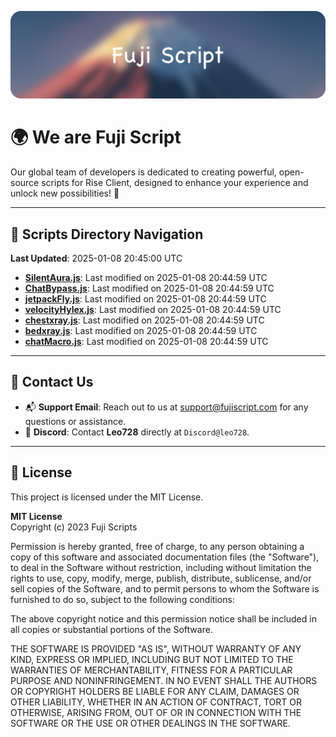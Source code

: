 ![Banner](.github/b.webp)

# 🌍 **We are Fuji Script**

Our global team of developers is dedicated to creating powerful, open-source scripts for Rise Client, designed to enhance your experience and unlock new possibilities! 🌟

---
<!-- SCRIPTS_NAVIGATION_START -->
## 📂 **Scripts Directory Navigation**

**Last Updated**: 2025-01-08 20:45:00 UTC

- **[SilentAura.js](scripts/SilentAura.js)**: Last modified on 2025-01-08 20:44:59 UTC
- **[ChatBypass.js](scripts/ChatBypass.js)**: Last modified on 2025-01-08 20:44:59 UTC
- **[jetpackFly.js](scripts/jetpackFly.js)**: Last modified on 2025-01-08 20:44:59 UTC
- **[velocityHylex.js](scripts/velocityHylex.js)**: Last modified on 2025-01-08 20:44:59 UTC
- **[chestxray.js](scripts/chestxray.js)**: Last modified on 2025-01-08 20:44:59 UTC
- **[bedxray.js](scripts/bedxray.js)**: Last modified on 2025-01-08 20:44:59 UTC
- **[chatMacro.js](scripts/chatMacro.js)**: Last modified on 2025-01-08 20:44:59 UTC

<!-- SCRIPTS_NAVIGATION_END -->

---

## 💬 **Contact Us**  
- 📬 **Support Email**: Reach out to us at [support@fujiscript.com](mailto:support@fujiscript.com) for any questions or assistance.  
- 💬 **Discord**: Contact **Leo728** directly at `Discord@leo728`.

---

## 📜 **License**

This project is licensed under the MIT License.  

**MIT License**  
Copyright (c) 2023 Fuji Scripts  

Permission is hereby granted, free of charge, to any person obtaining a copy of this software and associated documentation files (the "Software"), to deal in the Software without restriction, including without limitation the rights to use, copy, modify, merge, publish, distribute, sublicense, and/or sell copies of the Software, and to permit persons to whom the Software is furnished to do so, subject to the following conditions:  

The above copyright notice and this permission notice shall be included in all copies or substantial portions of the Software.  

THE SOFTWARE IS PROVIDED "AS IS", WITHOUT WARRANTY OF ANY KIND, EXPRESS OR IMPLIED, INCLUDING BUT NOT LIMITED TO THE WARRANTIES OF MERCHANTABILITY, FITNESS FOR A PARTICULAR PURPOSE AND NONINFRINGEMENT. IN NO EVENT SHALL THE AUTHORS OR COPYRIGHT HOLDERS BE LIABLE FOR ANY CLAIM, DAMAGES OR OTHER LIABILITY, WHETHER IN AN ACTION OF CONTRACT, TORT OR OTHERWISE, ARISING FROM, OUT OF OR IN CONNECTION WITH THE SOFTWARE OR THE USE OR OTHER DEALINGS IN THE SOFTWARE.  
